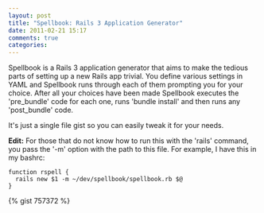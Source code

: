 ```yaml
---
layout: post
title: "Spellbook: Rails 3 Application Generator"
date: 2011-02-21 15:17
comments: true
categories:
---
```

<p>Spellbook is a Rails 3 application generator that aims to make the tedious
parts of setting up a new Rails app trivial. You define various settings in
YAML and Spellbook runs through each of them prompting you for your choice.
After all your choices have been made Spellbook executes the 'pre_bundle' code
for each one, runs 'bundle install' and then runs any 'post_bundle' code.</p>
<p>It's just a single file gist so you can easily tweak it for your needs.</p>
<p><strong>Edit:</strong> For those that do not know how to run this with the
'rails' command, you pass the '-m' option with the path to this file. For
example, I have this in my bashrc:</p>
<pre><code>function rspell {
  rails new $1 -m ~/dev/spellbook/spellbook.rb $@
}
</code></pre>
{% gist 757372 %}
